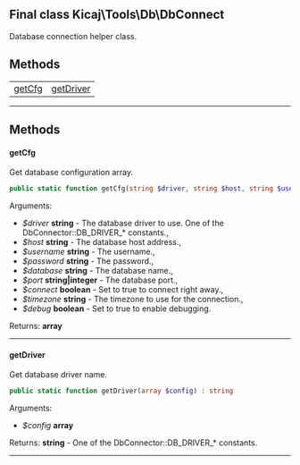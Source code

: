 ## Final class Kicaj\Tools\Db\DbConnect
Database connection helper class.

## Methods

|                          |                          |
| ------------------------ | ------------------------ |
|    [getCfg](#getcfg)     | [getDriver](#getdriver)  |

-------
## Methods
#### getCfg
Get database configuration array.
```php
public static function getCfg(string $driver, string $host, string $username, string $password, string $database, string|integer $port, boolean $connect, string $timezone, boolean $debug) : array
```
Arguments:
- _$driver_ **string** - The database driver to use. One of the DbConnector::DB_DRIVER_* constants., 
- _$host_ **string** - The database host address., 
- _$username_ **string** - The username., 
- _$password_ **string** - The password., 
- _$database_ **string** - The database name., 
- _$port_ **string|integer** - The database port., 
- _$connect_ **boolean** - Set to true to connect right away., 
- _$timezone_ **string** - The timezone to use for the connection., 
- _$debug_ **boolean** - Set to true to enable debugging.

Returns: **array**

-------
#### getDriver
Get database driver name.
```php
public static function getDriver(array $config) : string
```
Arguments:
- _$config_ **array**

Returns: **string** - One of the DbConnector::DB_DRIVER_* constants.

-------
